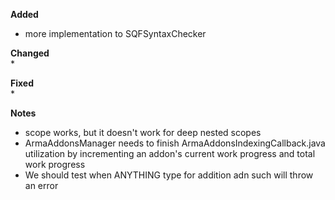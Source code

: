 **Added**  
* more implementation to SQFSyntaxChecker

**Changed**  
* 

**Fixed**  
* 

**Notes**
* scope works, but it doesn't work for deep nested scopes
* ArmaAddonsManager needs to finish ArmaAddonsIndexingCallback.java utilization by incrementing an addon's current work progress and total work progress
* We should test when ANYTHING type for addition adn such will throw an error